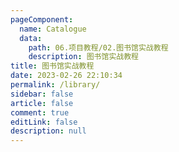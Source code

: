 ```yaml
---
pageComponent:
  name: Catalogue
  data: 
    path: 06.项目教程/02.图书馆实战教程
    description: 图书馆实战教程
title: 图书馆实战教程
date: 2023-02-26 22:10:34
permalink: /library/
sidebar: false
article: false
comment: true
editLink: false
description: null
---
```


